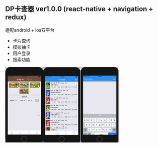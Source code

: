 ## DP卡查器 ver1.0.0 (react-native + navigation + redux)

适配android + ios双平台

* 卡片查询
* 模拟抽卡
* 用户登录
* 搜索功能

![image](https://github.com/suda077/DP2/raw/master/src/images/show/draw_ios_2.gif)![image](https://github.com/suda077/DP2/raw/master/src/images/show/card_ios_2.gif)![image](https://github.com/suda077/DP2/raw/master/src/images/show/search_ios_2.gif)


